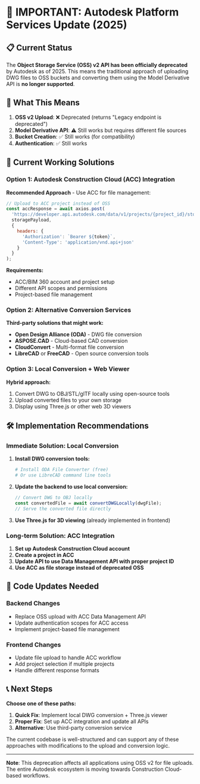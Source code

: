 # 🚨 IMPORTANT: Autodesk Platform Services Update (2025)

## 📋 Current Status

The **Object Storage Service (OSS) v2 API has been officially deprecated** by Autodesk as of 2025. This means the traditional approach of uploading DWG files to OSS buckets and converting them using the Model Derivative API is **no longer supported**.

## 🔄 What This Means

1. **OSS v2 Upload**: ❌ Deprecated (returns "Legacy endpoint is deprecated")
2. **Model Derivative API**: ⚠️  Still works but requires different file sources
3. **Bucket Creation**: ✅ Still works (for compatibility)
4. **Authentication**: ✅ Still works

## 🎯 Current Working Solutions

### Option 1: Autodesk Construction Cloud (ACC) Integration

**Recommended Approach** - Use ACC for file management:

```javascript
// Upload to ACC project instead of OSS
const accResponse = await axios.post(
  'https://developer.api.autodesk.com/data/v1/projects/{project_id}/storage',
  storagePayload,
  {
    headers: {
      'Authorization': `Bearer ${token}`,
      'Content-Type': 'application/vnd.api+json'
    }
  }
);
```

**Requirements:**
- ACC/BIM 360 account and project setup
- Different API scopes and permissions
- Project-based file management

### Option 2: Alternative Conversion Services

**Third-party solutions that might work:**
- **Open Design Alliance (ODA)** - DWG file conversion
- **ASPOSE.CAD** - Cloud-based CAD conversion
- **CloudConvert** - Multi-format file conversion
- **LibreCAD** or **FreeCAD** - Open source conversion tools

### Option 3: Local Conversion + Web Viewer

**Hybrid approach:**
1. Convert DWG to OBJ/STL/glTF locally using open-source tools
2. Upload converted files to your own storage
3. Display using Three.js or other web 3D viewers

## 🛠️ Implementation Recommendations

### Immediate Solution: Local Conversion

1. **Install DWG conversion tools:**
   ```bash
   # Install ODA File Converter (free)
   # Or use LibreCAD command line tools
   ```

2. **Update the backend to use local conversion:**
   ```javascript
   // Convert DWG to OBJ locally
   const convertedFile = await convertDWGLocally(dwgFile);
   // Serve the converted file directly
   ```

3. **Use Three.js for 3D viewing** (already implemented in frontend)

### Long-term Solution: ACC Integration

1. **Set up Autodesk Construction Cloud account**
2. **Create a project in ACC**
3. **Update API to use Data Management API with proper project ID**
4. **Use ACC as file storage instead of deprecated OSS**

## 🔧 Code Updates Needed

### Backend Changes
- Replace OSS upload with ACC Data Management API
- Update authentication scopes for ACC access
- Implement project-based file management

### Frontend Changes
- Update file upload to handle ACC workflow
- Add project selection if multiple projects
- Handle different response formats

## 📞 Next Steps

**Choose one of these paths:**

1. **Quick Fix**: Implement local DWG conversion + Three.js viewer
2. **Proper Fix**: Set up ACC integration and update all APIs
3. **Alternative**: Use third-party conversion service

The current codebase is well-structured and can support any of these approaches with modifications to the upload and conversion logic.

---

**Note**: This deprecation affects all applications using OSS v2 for file uploads. The entire Autodesk ecosystem is moving towards Construction Cloud-based workflows.
